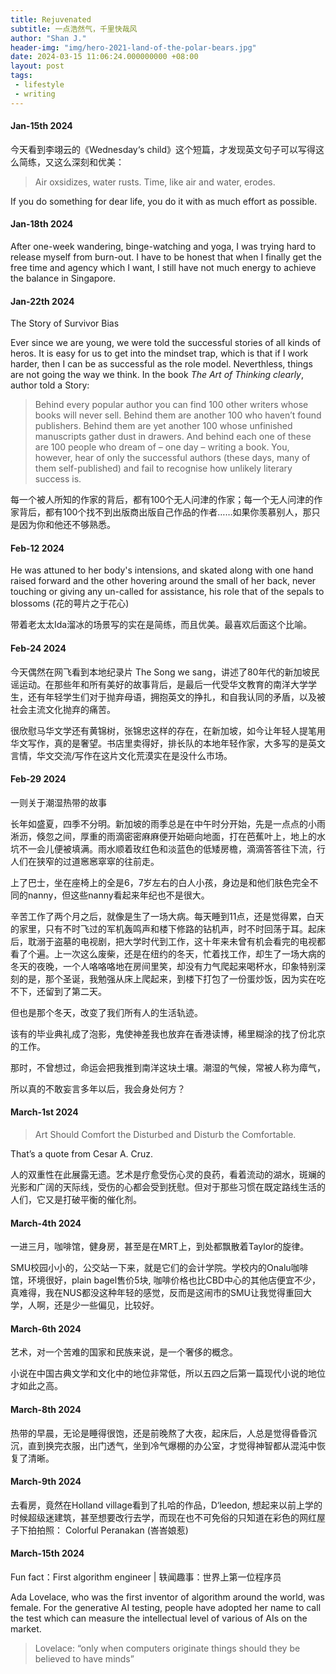 ```yaml
---
title: Rejuvenated
subtitle: 一点浩然气，千里快哉风
author: "Shan J."
header-img: "img/hero-2021-land-of-the-polar-bears.jpg"
date: 2024-03-15 11:06:24.000000000 +08:00
layout: post
tags:
 - lifestyle
 - writing
---
```


#### Jan-15th 2024

今天看到李翊云的《Wednesday‘s child》这个短篇，才发现英文句子可以写得这么简练，又这么深刻和优美：

> Air oxsidizes, water rusts. Time, like air and water, erodes.

If you do something for dear life, you do it with as much effort as possible.

#### Jan-18th 2024

After one-week wandering, binge-watching and yoga, I was trying hard to release myself from burn-out. I have to be honest that when I finally get the free time and agency which I want, I still have not much energy to achieve the balance in Singapore.

#### Jan-22th 2024

The Story of Survivor Bias

Ever since we are young, we were told the successful stories of all kinds of heros. It is easy for us to get into the mindset trap, which is that if I work harder, then I can be as successful as the role model. Neverthless, things are not going the way we think. In the book *The Art of Thinking clearly*, author told a Story:

> Behind every popular author you can find 100 other writers whose books will never sell. Behind them are another 100 who haven’t found publishers. Behind them are yet another 100 whose unfinished manuscripts gather dust in drawers. And behind each one of these are 100 people who dream of – one day – writing a book. You, however, hear of only the successful authors (these days, many of them self-published) and fail to recognise how unlikely literary success is.

每一个被人所知的作家的背后，都有100个无人问津的作家；每一个无人问津的作家背后，都有100个找不到出版商出版自己作品的作者……如果你羡慕别人，那只是因为你和他还不够熟悉。

#### Feb-12 2024

He was attuned to her body's intensions, and skated along with one hand raised forward and the other hovering around the small of her back, never touching or giving any un-called for assistance, his role that of the sepals to blossoms  (花的萼片之于花心)

带着老太太Ida溜冰的场景写的实在是简练，而且优美。最喜欢后面这个比喻。

#### Feb-24 2024

今天偶然在网飞看到本地纪录片 The Song we sang，讲述了80年代的新加坡民谣运动。在那些年和所有美好的故事背后，是最后一代受华文教育的南洋大学学生，还有年轻学生们对于抛弃母语，拥抱英文的挣扎，和自我认同的矛盾，以及被社会主流文化抛弃的痛苦。

很欣慰马华文学还有黄锦树，张锦忠这样的存在，在新加坡，如今让年轻人提笔用华文写作，真的是奢望。书店里卖得好，排长队的本地年轻作家，大多写的是英文言情，华文交流/写作在这片文化荒漠实在是没什么市场。


#### Feb-29 2024

一则关于潮湿热带的故事

长年如盛夏，四季不分明。新加坡的雨季总是在中午时分开始，先是一点点的小雨淅沥，倏忽之间，厚重的雨滴密密麻麻便开始砸向地面，打在芭蕉叶上，地上的水坑不一会儿便被填满。雨水顺着玫红色和淡蓝色的低矮房檐，滴滴答答往下流，行人们在狭窄的过道窸窸窣窣的往前走。

上了巴士，坐在座椅上的全是6，7岁左右的白人小孩，身边是和他们肤色完全不同的nanny，但这些nanny看起来年纪也不是很大。

辛苦工作了两个月之后，就像是生了一场大病。每天睡到11点，还是觉得累，白天的家里，只有不时飞过的军机轰鸣声和楼下修路的钻机声，时不时回荡于耳。起床后，耽溺于盗墓的电视剧，把大学时代到工作，这十年来未曾有机会看完的电视都看了个遍。上一次这么废柴，还是在纽约的冬天，忙着找工作，却生了一场大病的冬天的夜晚，一个人咯咯咯地在房间里笑，却没有力气爬起来喝杯水，印象特别深刻的是，那个圣诞，我勉强从床上爬起来，到楼下打包了一份蛋炒饭，因为实在吃不下，还留到了第二天。

但也是那个冬天，改变了我们所有人的生活轨迹。

该有的毕业典礼成了泡影，鬼使神差我也放弃在香港读博，稀里糊涂的找了份北京的工作。

那时，不曾想过，命运会把我推到南洋这块土壤。潮湿的气候，常被人称为瘴气，

所以真的不敢妄言多年以后，我会身处何方？

#### March-1st 2024

> Art Should Comfort the Disturbed and Disturb the Comfortable.

That’s a quote from Cesar A. Cruz.

人的双重性在此展露无遗。艺术是疗愈受伤心灵的良药，看着流动的湖水，斑斓的光影和广阔的天际线，受伤的心都会受到抚慰。但对于那些习惯在既定路线生活的人们，它又是打破平衡的催化剂。

#### March-4th 2024

一进三月，咖啡馆，健身房，甚至是在MRT上，到处都飘散着Taylor的旋律。

SMU校园小小的，公交站一下来，就是它们的会计学院。学校内的Onalu咖啡馆，环境很好，plain bagel售价5块, 咖啡价格也比CBD中心的其他店便宜不少，真难得，我在NUS都没这种年轻的感觉，反而是这闹市的SMU让我觉得重回大学，人啊，还是少一些偏见，比较好。

#### March-6th 2024

艺术，对一个苦难的国家和民族来说，是一个奢侈的概念。

小说在中国古典文学和文化中的地位非常低，所以五四之后第一篇现代小说的地位才如此之高。

#### March-8th 2024

热带的早晨，无论是睡得很饱，还是前晚熬了大夜，起床后，人总是觉得昏昏沉沉，直到换完衣服，出门透气，坐到冷气爆棚的办公室，才觉得神智都从混沌中恢复了清晰。

#### March-9th 2024

去看房，竟然在Holland village看到了扎哈的作品，D‘leedon, 想起来以前上学的时候超级迷建筑，甚至想要改行去学，而现在也不可免俗的只知道在彩色的网红屋子下拍拍照： Colorful Peranakan (峇峇娘惹)

#### March-15th 2024

Fun fact：First algorithm engineer | 轶闻趣事：世界上第一位程序员

Ada Lovelace, who was the first inventor of algorithm around the world, was female. For the generative AI testing, people have adopted her name to call the test which can measure the intellectual level of various of AIs on the market.

> Lovelace: “only when computers originate things should they be believed to have minds”
